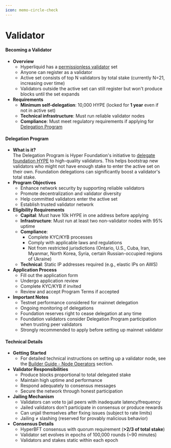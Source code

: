 ```yaml
---
icon: memo-circle-check
---
```


# Validator

#### Becoming a Validator

* **Overview**
  * Hyperliquid has a [permissionless validator](https://hyperfnd.medium.com/hyperliquids-permissionless-validator-network-secured-by-the-community-ad0057cfad71) set
  * Anyone can register as a validator
  * Active set consists of top N validators by total stake (currently N=21, increasing over time)
  * Validators outside the active set can still register but won't produce blocks until the set expands
* **Requirements**
  * **Minimum self-delegation**: 10,000 HYPE (locked for **1 year** even if not in active set)
  * **Technical infrastructure**: Must run reliable validator nodes
  * **Compliance**: Must meet regulatory requirements if applying for [Delegation Program](https://hyperliquid.gitbook.io/hyperliquid-docs/validators/delegation-program)

#### Delegation Program

* **What is it?**\
  The Delegation Program is Hyper Foundation's initiative to [delegate foundation HYPE](https://hypurrscan.io/address/0xd57ecca444a9acb7208d286be439de12dd09de5d) to high-quality validators. This helps bootstrap new validators who might not have enough stake to enter the active set on their own. Foundation delegations can significantly boost a validator's total stake.
* **Program Objectives**
  * Enhance network security by supporting reliable validators
  * Promote decentralization and validator diversity
  * Help committed validators enter the active set
  * Establish trusted validator network
* **Eligibility Requirements**
  * **Capital**: Must have 10k HYPE in one address before applying
  * **Infrastructure**: Must run at least two non-validator nodes with 95% uptime
  * **Compliance**:
    * Complete KYC/KYB processes
    * Comply with applicable laws and regulations
    * Not from restricted jurisdictions (Ontario, U.S., Cuba, Iran, Myanmar, North Korea, Syria, certain Russian-occupied regions of Ukraine)
  * **Technical**: Static IP addresses required (e.g., elastic IPs on AWS)
* **Application Process**
  * Fill out the application form
  * Undergo application review
  * Complete KYC/KYB if invited
  * Review and accept Program Terms if accepted
* **Important Notes**
  * Testnet performance considered for mainnet delegation
  * Ongoing monitoring of delegations
  * Foundation reserves right to cease delegation at any time
  * Foundation validators consider Delegation Program participation when trusting peer validators
  * Strongly recommended to apply before setting up mainnet validator

#### Technical Details

* **Getting Started**
  * For detailed technical instructions on setting up a validator node, see the [Builder Guide - Node Operators](../../guide/builder-guide/node-operators.md) section.
* **Validator Responsibilities**
  * Produce blocks proportional to total delegated stake
  * Maintain high uptime and performance
  * Respond adequately to consensus messages
  * Secure the network through honest participation
* **Jailing Mechanism**
  * Validators can vote to jail peers with inadequate latency/frequency
  * Jailed validators don't participate in consensus or produce rewards
  * Can unjail themselves after fixing issues (subject to rate limits)
  * Jailing ≠ slashing (reserved for provably malicious behavior)
* **Consensus Details**
  * HyperBFT consensus with quorum requirement (**>2/3 of total stake**)
  * Validator set evolves in epochs of 100,000 rounds (\~90 minutes)
  * Validators and stakes static within each epoch
